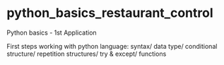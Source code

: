 # python_basics_restaurant_control
Python basics - 1st Application

First steps working with python language:
syntax/ data type/ conditional structure/ repetition structures/ try & except/ functions
